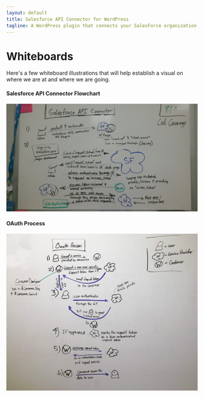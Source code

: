 ```yaml
---
layout: default
title: Salesforce API Connector for WordPress
tagline: A WordPress plugin that connects your SalesForce organization to you site, enabling developers to make REST API calls
---
```


# Whiteboards

Here's a few whiteboard illustrations that will help establish a visual on where we are at and where we are going.

#### Salesforce API Connector Flowchart

![Whiteboard: OAuth Process](https://raw.githubusercontent.com/Xtremefaith/Salesforce-API-Connector/gh-pages/images/whiteboards/salesforce-api-connector-flowchart.jpg)

#### OAuth Process

![Whiteboard: OAuth Process](https://raw.githubusercontent.com/Xtremefaith/Salesforce-API-Connector/gh-pages/images/whiteboards/oauth-process.jpg)